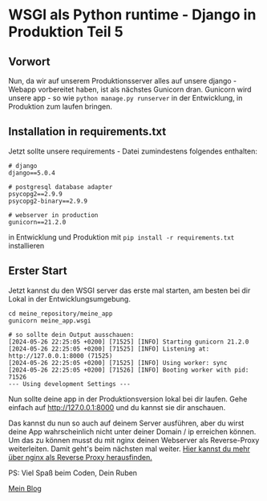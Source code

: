 # WSGI als Python runtime - Django in Produktion Teil 5
## Vorwort
Nun, da wir auf unserem Produktionsserver alles auf unsere django - Webapp vorbereitet haben, ist als nächstes Gunicorn dran. Gunicorn wird unsere app - so wie `python manage.py runserver` in der Entwicklung, in Produktion zum laufen bringen.

## Installation in requirements.txt
Jetzt sollte unsere requirements - Datei zumindestens folgendes enthalten:

```
# django
django==5.0.4

# postgresql database adapter
psycopg2==2.9.9
psycopg2-binary==2.9.9

# webserver in production
gunicorn==21.2.0
```

in Entwicklung und Produktion mit `pip install -r requirements.txt` installieren

## Erster Start
Jetzt kannst du den WSGI server das erste mal starten, am besten bei dir Lokal in der Entwicklungsumgebung.

```
cd meine_repository/meine_app
gunicorn meine_app.wsgi

# so sollte dein Output ausschauen:
[2024-05-26 22:25:05 +0200] [71525] [INFO] Starting gunicorn 21.2.0
[2024-05-26 22:25:05 +0200] [71525] [INFO] Listening at: http://127.0.0.1:8000 (71525)
[2024-05-26 22:25:05 +0200] [71525] [INFO] Using worker: sync
[2024-05-26 22:25:05 +0200] [71526] [INFO] Booting worker with pid: 71526
--- Using development Settings ---
```

Nun sollte deine app in der Produktionsversion lokal bei dir laufen. Gehe einfach auf http://127.0.0.1:8000 und du kannst sie dir anschauen.

Das kannst du nun so auch auf deinem Server ausführen, aber du wirst deine App wahrscheinlich nicht unter deiner Domain / ip erreichen können. Um das zu können musst du mit nginx deinen Webserver als Reverse-Proxy weiterleiten. Damit geht's beim nächsten mal weiter.
[Hier kannst du mehr über nginx als Reverse Proxy herausfinden.](https://docs.gunicorn.org/en/latest/deploy.html)

PS: Viel Spaß beim Coden,
Dein Ruben

[Mein Blog](rubenvoss.de)